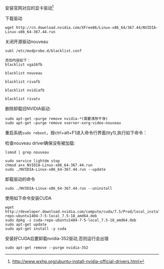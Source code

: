 安装官网对应的显卡驱动[^1]

下载驱动
```
wget http://cn.download.nvidia.com/XFree86/Linux-x86_64/367.44/NVIDIA-Linux-x86_64-367.44.run
```

关闭开源驱动nouveau
```
subl /etc/modprobe.d/blacklist.conf

添加内容如下：
blacklist vga16fb

blacklist nouveau

blacklist rivafb

blacklist nvidiafb

blacklist rivatv

```

删除卸载旧NVIDIA驱动:

```
sudo apt-get –purge remove nvidia-*(需要清除干净)
sudo apt-get –purge remove xserver-xorg-video-nouveau
```

重启系统`sudo reboot`，按ctrl+alt+F1进入命令行界面(tty1),执行如下命令：  

检查nouveau driver确保没有被加载:  

```
lsmod | grep nouveau
```


```
sudo service lightdm stop
chmod a+x NVIDIA-Linux-x86_64-367.44.run
sudo ./NVIDIA-Linux-x86_64-367.44.run --update
```

卸载驱动的命令

```
sudo ./NVIDIA-Linux-x86_64-367.44.run --uninstall
```


使用如下命令安装CUDA

```
wget http://developer.download.nvidia.com/compute/cuda/7.5/Prod/local_installers/cuda-repo-ubuntu1404-7-5-local_7.5-18_amd64.deb
sudo dpkg -i cuda-repo-ubuntu1404-7-5-local_7.5-18_amd64.deb
sudo apt-get update
sudo apt-get install -y cuda
```

安装好CUDA后要卸载nvidia-352驱动,否则运行会出错

```
sudo apt-get remove --purge nvidia-352
```

[^1]: http://www.wxhp.org/ubuntu-install-nvidia-official-drivers.html
